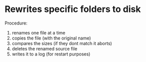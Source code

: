 # Rewrites specific folders to disk

Procedure:

1. renames one file at a time
2. copies the file (with the original name)
3. compares the sizes (if they dont match it aborts)
4. deletes the renamed source file
5. writes it to a log (for restart purposes)
